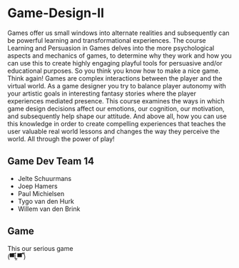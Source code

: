 # Game-Design-II
Games offer us small windows into alternate realities and subsequently can be powerful learning and transformational experiences. The course Learning and Persuasion in Games delves into the more psychological aspects and mechanics of games, to determine why they work and how you can use this to create highly engaging playful tools for persuasive and/or educational purposes. So you think you know how to make a nice game. Think again! Games are complex interactions between the player and the virtual world. As a game designer you try to balance player autonomy with your artistic goals in interesting fantasy stories where the player experiences mediated presence. This course examines the ways in which game design decisions affect our emotions, our cognition, our motivation, and subsequently help shape our attitude. And above all, how you can use this knowledge in order to create compelling experiences that teaches the user valuable real world lessons and changes the way they perceive the world. All through the power of play!

## Game Dev Team 14
- Jelte Schuurmans
- Joep Hamers
- Paul Michielsen
- Tygo van den Hurk
- Willem van den Brink

## Game
This our serious game  
(▀̿Ĺ̯▀̿ ̿)
